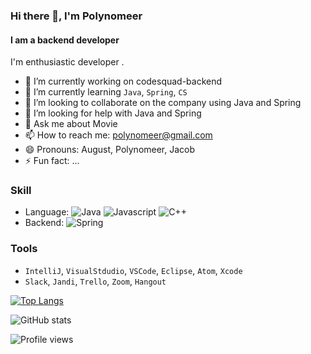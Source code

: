 <!--
**Polynomeer/Polynomeer** is a ✨ _special_ ✨ repository because its `README.md` (this file) appears on your GitHub profile.
-->

### Hi there 👋, I'm Polynomeer
#### I am a backend developer

I'm enthusiastic developer .

- 🔭 I’m currently working on codesquad-backend 
- 🌱 I’m currently learning `Java`, `Spring`, `CS` 
- 👯 I’m looking to collaborate on the company using Java and Spring 
- 🤔 I’m looking for help with Java and Spring 
- 💬 Ask me about Movie 
- 📫 How to reach me: polynomeer@gmail.com 
- 😄 Pronouns: August, Polynomeer, Jacob 
- ⚡ Fun fact: ... 

### Skill

- Language: ![Java](https://img.shields.io/badge/Java-%23ED8B00.svg?&style=flat&logo=java&logoColor=white) ![Javascript](https://img.shields.io/badge/Javascript%20-%23323330.svg?&style=flat&logo=Javascript&logoColor=%23F7DF1E) ![C++](https://img.shields.io/badge/-C%2B%2B-blue)
- Backend: ![Spring](https://img.shields.io/badge/Spring%20-%236DB33F.svg?&style=flat&logo=spring&logoColor=white)

### Tools

- `IntelliJ`, `VisualStdudio`, `VSCode`, `Eclipse`, `Atom`, `Xcode`
- `Slack`, `Jandi`, `Trello`, `Zoom`, `Hangout`

[![Top Langs](https://github-readme-stats.vercel.app/api/top-langs/?username=Polynomeer&layout=compact&hide_border=true)](https://github.com/anuraghazra/github-readme-stats)

![GitHub stats](https://github-readme-stats.vercel.app/api?username=Polynomeer&show_icons=true&count_private=true&hide_border=true)  

![Profile views](https://gpvc.arturio.dev/Polynomeer)  


